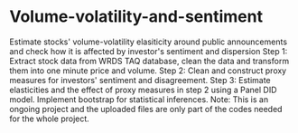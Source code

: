 # Volume-volatility-and-sentiment
Estimate stocks' volume-volatility elasiticity around public announcements and check how it is affected by investor's sentiment and dispersion
Step 1: Extract stock data from WRDS TAQ database, clean the data and transform them into one minute price and volume. 
Step 2: Clean and construct proxy measures for investors' sentiment and disagreement. 
Step 3: Estimate elasticities and the effect of proxy measures in step 2 using a Panel DID model. Implement bootstrap for statistical inferences.
Note: This is an ongoing project and the uploaded files are only part of the codes needed for the whole project.
